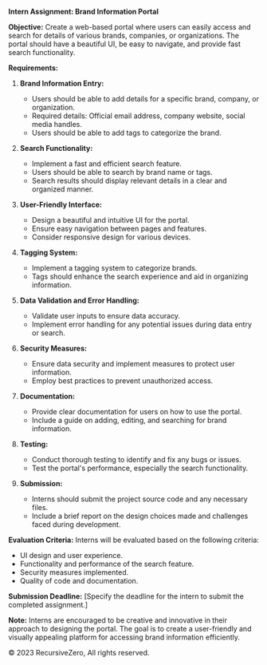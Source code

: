 **Intern Assignment: Brand Information Portal**

**Objective:**
Create a web-based portal where users can easily access and search for details of various brands, companies, or organizations. The portal should have a beautiful UI, be easy to navigate, and provide fast search functionality.

**Requirements:**

1. **Brand Information Entry:**
   - Users should be able to add details for a specific brand, company, or organization.
   - Required details: Official email address, company website, social media handles.
   - Users should be able to add tags to categorize the brand.

2. **Search Functionality:**
   - Implement a fast and efficient search feature.
   - Users should be able to search by brand name or tags.
   - Search results should display relevant details in a clear and organized manner.

3. **User-Friendly Interface:**
   - Design a beautiful and intuitive UI for the portal.
   - Ensure easy navigation between pages and features.
   - Consider responsive design for various devices.

4. **Tagging System:**
   - Implement a tagging system to categorize brands.
   - Tags should enhance the search experience and aid in organizing information.

5. **Data Validation and Error Handling:**
   - Validate user inputs to ensure data accuracy.
   - Implement error handling for any potential issues during data entry or search.

6. **Security Measures:**
   - Ensure data security and implement measures to protect user information.
   - Employ best practices to prevent unauthorized access.

7. **Documentation:**
   - Provide clear documentation for users on how to use the portal.
   - Include a guide on adding, editing, and searching for brand information.

8. **Testing:**
   - Conduct thorough testing to identify and fix any bugs or issues.
   - Test the portal's performance, especially the search functionality.

9. **Submission:**
    - Interns should submit the project source code and any necessary files.
    - Include a brief report on the design choices made and challenges faced during development.

**Evaluation Criteria:**
Interns will be evaluated based on the following criteria:

- UI design and user experience.
- Functionality and performance of the search feature.
- Security measures implemented.
- Quality of code and documentation.

**Submission Deadline:**
[Specify the deadline for the intern to submit the completed assignment.]

**Note:**
Interns are encouraged to be creative and innovative in their approach to designing the portal. The goal is to create a user-friendly and visually appealing platform for accessing brand information efficiently.

&copy; 2023 RecursiveZero, All rights reserved.
